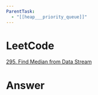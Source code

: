 ```yaml
---
ParentTask:
  - "[[heap___priority_queue]]"
---
```


# LeetCode
[295. Find Median from Data Stream](https://leetcode.com/problems/find-median-from-data-stream/)

# Answer
```Cpp

```
